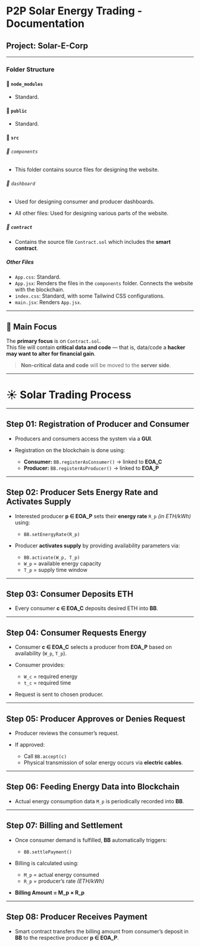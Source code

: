 # P2P Solar Energy Trading - Documentation

## Project: **Solar-E-Corp**

---

### Folder Structure

#### 📁 `node_modules`
- Standard.

#### 📁 `public`
- Standard.

#### 📁 `src`

###### 📁 `components`
- This folder contains source files for designing the website.

###### 📁 `dashboard`
- Used for designing consumer and producer dashboards.

- All other files: Used for designing various parts of the website.

##### 📁 `contract`
- Contains the source file `Contract.sol` which includes the **smart contract**.

##### Other Files

- `App.css`: Standard.
- `App.jsx`: Renders the files in the `components` folder. Connects the website with the blockchain.
- `index.css`: Standard, with some Tailwind CSS configurations.
- `main.jsx`: Renders `App.jsx`.

---

## 🎯 Main Focus

The **primary focus** is on `Contract.sol`.  
This file will contain **critical data and code** — that is, data/code a **hacker may want to alter for financial gain**.

> **Non-critical data and code** will be moved to the **server side**.

---

# ☀️ Solar Trading Process

---

## **Step 01: Registration of Producer and Consumer**

* Producers and consumers access the system via a **GUI**.
* Registration on the blockchain is done using:

  * **Consumer:** `BB.registerAsConsumer()` → linked to **EOA\_C**
  * **Producer:** `BB.registerAsProducer()` → linked to **EOA\_P**

---

## **Step 02: Producer Sets Energy Rate and Activates Supply**

* Interested producer **p ∈ EOA\_P** sets their **energy rate** `R_p` *(in ETH/kWh)* using:

  * `BB.setEnergyRate(R_p)`
* Producer **activates supply** by providing availability parameters via:

  * `BB.activate(W_p, T_p)`
  * `W_p` = available energy capacity
  * `T_p` = supply time window

---

## **Step 03: Consumer Deposits ETH**

* Every consumer **c ∈ EOA\_C** deposits desired ETH into **BB**.

---

## **Step 04: Consumer Requests Energy**

* Consumer **c ∈ EOA\_C** selects a producer from **EOA\_P** based on availability (`W_p`, `T_p`).
* Consumer provides:

  * `W_c` = required energy
  * `t_c` = required time
* Request is sent to chosen producer.

---

## **Step 05: Producer Approves or Denies Request**

* Producer reviews the consumer’s request.
* If approved:

  * Call `BB.accept(c)`
  * Physical transmission of solar energy occurs via **electric cables**.

---

## **Step 06: Feeding Energy Data into Blockchain**

* Actual energy consumption data `M_p` is periodically recorded into **BB**.

---

## **Step 07: Billing and Settlement**

* Once consumer demand is fulfilled, **BB** automatically triggers:

  * `BB.settlePayment()`
* Billing is calculated using:

  * `M_p` = actual energy consumed
  * `R_p` = producer’s rate *(ETH/kWh)*
* **Billing Amount = M\_p × R\_p**

---

## **Step 08: Producer Receives Payment**

* Smart contract transfers the billing amount from consumer’s deposit in **BB** to the respective producer **p ∈ EOA\_P**.
 
